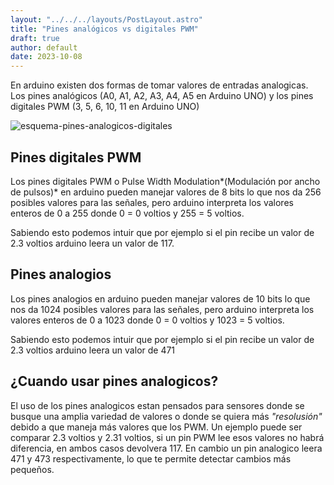 ```yaml
---
layout: "../../../layouts/PostLayout.astro"
title: "Pines analógicos vs digitales PWM"
draft: true
author: default
date: 2023-10-08
---
```


En arduino existen dos formas de tomar valores de entradas analogicas. Los pines analógicos (A0, A1, A2, A3, A4, A5 en Arduino UNO) y los pines digitales PWM (3, 5, 6, 10, 11 en Arduino UNO)

![esquema-pines-analogicos-digitales](/img/articulos/arduino/pines-analogicos-digitales.png)

## Pines digitales PWM

Los pines digitales PWM o Pulse Width Modulation*(Modulación por ancho de pulsos)* en arduino pueden manejar valores de 8 bits lo que nos da 256 posibles valores para las señales, pero arduino interpreta los valores enteros de 0 a 255 donde 0 = 0 voltios y 255 = 5 voltios.

Sabiendo esto podemos intuir que por ejemplo si el pin recibe un valor de 2.3 voltios arduino leera un valor de 117.


## Pines analogios

Los pines analogios en arduino pueden manejar valores de 10 bits lo que nos da 1024 posibles valores para las señales, pero arduino interpreta los valores enteros de 0 a 1023 donde 0 = 0 voltios y 1023 = 5 voltios.

Sabiendo esto podemos intuir que por ejemplo si el pin recibe un valor de 2.3 voltios arduino leera un valor de 471

## ¿Cuando usar pines analogicos?

El uso de los pines analogicos estan pensados para sensores donde se busque una amplia variedad de valores o donde se quiera más *"resolusión"* debido a que maneja más valores que los PWM. Un ejemplo puede ser comparar 2.3 voltios y 2.31 voltios, si un pin PWM lee esos valores no habrá diferencia, en ambos casos devolvera 117. En cambio un pin analogico leera 471 y 473 respectivamente, lo que te permite detectar cambios más pequeños.